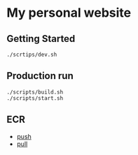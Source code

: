 # My personal website

## Getting Started

```
./scrtips/dev.sh
```

## Production run

```
./scripts/build.sh
./scripts/start.sh
```

## ECR

- [push](https://docs.aws.amazon.com/AmazonECR/latest/userguide/docker-push-ecr-image.html)
- [pull](https://docs.aws.amazon.com/AmazonECR/latest/userguide/docker-pull-ecr-image.html)
